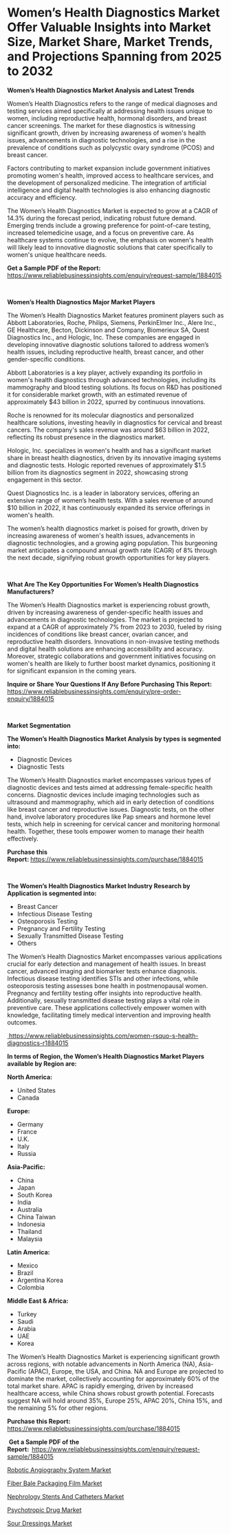 <p><h1>Women’s Health Diagnostics Market Offer Valuable Insights into Market Size, Market Share, Market Trends, and Projections Spanning from 2025 to 2032</h1></p><p><strong>Women’s Health Diagnostics Market Analysis and Latest Trends</strong></p>
<p><p>Women’s Health Diagnostics refers to the range of medical diagnoses and testing services aimed specifically at addressing health issues unique to women, including reproductive health, hormonal disorders, and breast cancer screenings. The market for these diagnostics is witnessing significant growth, driven by increasing awareness of women's health issues, advancements in diagnostic technologies, and a rise in the prevalence of conditions such as polycystic ovary syndrome (PCOS) and breast cancer.</p><p>Factors contributing to market expansion include government initiatives promoting women's health, improved access to healthcare services, and the development of personalized medicine. The integration of artificial intelligence and digital health technologies is also enhancing diagnostic accuracy and efficiency.</p><p>The Women’s Health Diagnostics Market is expected to grow at a CAGR of 14.3% during the forecast period, indicating robust future demand. Emerging trends include a growing preference for point-of-care testing, increased telemedicine usage, and a focus on preventive care. As healthcare systems continue to evolve, the emphasis on women's health will likely lead to innovative diagnostic solutions that cater specifically to women's unique healthcare needs.</p></p>
<p><strong>Get a Sample PDF of the Report:&nbsp;</strong> <a href="https://www.reliablebusinessinsights.com/enquiry/request-sample/1884015?utm_campaign=950&utm_medium=2&utm_source=Github&utm_content=ia&utm_term=13012025&utm_id=womens-health-diagnostics">https://www.reliablebusinessinsights.com/enquiry/request-sample/1884015</a></p>
<p>&nbsp;</p>
<p><strong>Women’s Health Diagnostics Major Market Players</strong></p>
<p><p>The Women’s Health Diagnostics Market features prominent players such as Abbott Laboratories, Roche, Philips, Siemens, PerkinElmer Inc., Alere Inc., GE Healthcare, Becton, Dickinson and Company, Biomerieux SA, Quest Diagnostics Inc., and Hologic, Inc. These companies are engaged in developing innovative diagnostic solutions tailored to address women’s health issues, including reproductive health, breast cancer, and other gender-specific conditions.</p><p>Abbott Laboratories is a key player, actively expanding its portfolio in women's health diagnostics through advanced technologies, including its mammography and blood testing solutions. Its focus on R&D has positioned it for considerable market growth, with an estimated revenue of approximately $43 billion in 2022, spurred by continuous innovations.</p><p>Roche is renowned for its molecular diagnostics and personalized healthcare solutions, investing heavily in diagnostics for cervical and breast cancers. The company's sales revenue was around $63 billion in 2022, reflecting its robust presence in the diagnostics market.</p><p>Hologic, Inc. specializes in women's health and has a significant market share in breast health diagnostics, driven by its innovative imaging systems and diagnostic tests. Hologic reported revenues of approximately $1.5 billion from its diagnostics segment in 2022, showcasing strong engagement in this sector.</p><p>Quest Diagnostics Inc. is a leader in laboratory services, offering an extensive range of women’s health tests. With a sales revenue of around $10 billion in 2022, it has continuously expanded its service offerings in women's health.</p><p>The women’s health diagnostics market is poised for growth, driven by increasing awareness of women's health issues, advancements in diagnostic technologies, and a growing aging population. This burgeoning market anticipates a compound annual growth rate (CAGR) of 8% through the next decade, signifying robust growth opportunities for key players.</p></p>
<p>&nbsp;</p>
<p><strong>What Are The Key Opportunities For Women’s Health Diagnostics Manufacturers?</strong></p>
<p><p>The Women’s Health Diagnostics market is experiencing robust growth, driven by increasing awareness of gender-specific health issues and advancements in diagnostic technologies. The market is projected to expand at a CAGR of approximately 7% from 2023 to 2030, fueled by rising incidences of conditions like breast cancer, ovarian cancer, and reproductive health disorders. Innovations in non-invasive testing methods and digital health solutions are enhancing accessibility and accuracy. Moreover, strategic collaborations and government initiatives focusing on women's health are likely to further boost market dynamics, positioning it for significant expansion in the coming years.</p></p>
<p><strong>Inquire or Share Your Questions If Any Before Purchasing This Report:</strong> <a href="https://www.reliablebusinessinsights.com/enquiry/pre-order-enquiry/1884015?utm_campaign=950&utm_medium=2&utm_source=Github&utm_content=ia&utm_term=13012025&utm_id=womens-health-diagnostics">https://www.reliablebusinessinsights.com/enquiry/pre-order-enquiry/1884015</a></p>
<p>&nbsp;</p>
<p><strong>Market Segmentation</strong></p>
<p><strong>The Women’s Health Diagnostics Market Analysis by types is segmented into:</strong></p>
<p><ul><li>Diagnostic Devices</li><li>Diagnostic Tests</li></ul></p>
<p><p>The Women’s Health Diagnostics market encompasses various types of diagnostic devices and tests aimed at addressing female-specific health concerns. Diagnostic devices include imaging technologies such as ultrasound and mammography, which aid in early detection of conditions like breast cancer and reproductive issues. Diagnostic tests, on the other hand, involve laboratory procedures like Pap smears and hormone level tests, which help in screening for cervical cancer and monitoring hormonal health. Together, these tools empower women to manage their health effectively.</p></p>
<p><strong>Purchase this Report:&nbsp;</strong><a href="https://www.reliablebusinessinsights.com/purchase/1884015?utm_campaign=950&utm_medium=2&utm_source=Github&utm_content=ia&utm_term=13012025&utm_id=womens-health-diagnostics">https://www.reliablebusinessinsights.com/purchase/1884015</a></p>
<p>&nbsp;</p>
<p><strong>The Women’s Health Diagnostics Market Industry Research by Application is segmented into:</strong></p>
<p><ul><li>Breast Cancer</li><li>Infectious Disease Testing</li><li>Osteoporosis Testing</li><li>Pregnancy and Fertility Testing</li><li>Sexually Transmitted Disease Testing</li><li>Others</li></ul></p>
<p><p>The Women’s Health Diagnostics Market encompasses various applications crucial for early detection and management of health issues. In breast cancer, advanced imaging and biomarker tests enhance diagnosis. Infectious disease testing identifies STIs and other infections, while osteoporosis testing assesses bone health in postmenopausal women. Pregnancy and fertility testing offer insights into reproductive health. Additionally, sexually transmitted disease testing plays a vital role in preventive care. These applications collectively empower women with knowledge, facilitating timely medical intervention and improving health outcomes.</p></p>
<p><a href="https://www.reliablebusinessinsights.com/women-rsquo-s-health-diagnostics-r1884015?utm_campaign=950&utm_medium=2&utm_source=Github&utm_content=ia&utm_term=13012025&utm_id=womens-health-diagnostics">&nbsp;https://www.reliablebusinessinsights.com/women-rsquo-s-health-diagnostics-r1884015</a></p>
<p><strong>In terms of Region, the Women’s Health Diagnostics Market Players available by Region are:</strong></p>
<p>
    <p> <strong> North America: </strong>
        <ul>
            <li>United States</li>
            <li>Canada</li>
        </ul>
        </p> 
    <p> <strong> Europe: </strong>
        <ul>
            <li>Germany</li>
            <li>France</li>
            <li>U.K.</li>
            <li>Italy</li>
            <li>Russia</li>
        </ul>
        </p> 
    <p> <strong> Asia-Pacific: </strong>
        <ul>
            <li>China</li>
            <li>Japan</li>
            <li>South Korea</li>
            <li>India</li>
            <li>Australia</li>
            <li>China Taiwan</li>
            <li>Indonesia</li>
            <li>Thailand</li>
            <li>Malaysia</li>
        </ul>
        </p> 
    <p> <strong> Latin America: </strong>
        <ul>
            <li>Mexico</li>
            <li>Brazil</li>
            <li>Argentina Korea</li>
            <li>Colombia</li>
        </ul>
        </p> 
    <p> <strong> Middle East & Africa: </strong>
        <ul>
            <li>Turkey</li>
            <li>Saudi</li>
            <li>Arabia</li>
            <li>UAE</li>
            <li>Korea</li>
        </ul>
    </p>
    </p>
<p><p>The Women’s Health Diagnostics Market is experiencing significant growth across regions, with notable advancements in North America (NA), Asia-Pacific (APAC), Europe, the USA, and China. NA and Europe are projected to dominate the market, collectively accounting for approximately 60% of the total market share. APAC is rapidly emerging, driven by increased healthcare access, while China shows robust growth potential. Forecasts suggest NA will hold around 35%, Europe 25%, APAC 20%, China 15%, and the remaining 5% for other regions.</p></p>
<p><strong>Purchase this Report: </strong><a href="https://www.reliablebusinessinsights.com/purchase/1884015?utm_campaign=950&utm_medium=2&utm_source=Github&utm_content=ia&utm_term=13012025&utm_id=womens-health-diagnostics">https://www.reliablebusinessinsights.com/purchase/1884015</a></p>
<p>&nbsp;<strong>Get a Sample PDF of the Report:&nbsp;&nbsp;</strong><a href="https://www.reliablebusinessinsights.com/enquiry/request-sample/1884015?utm_campaign=950&utm_medium=2&utm_source=Github&utm_content=ia&utm_term=13012025&utm_id=womens-health-diagnostics">https://www.reliablebusinessinsights.com/enquiry/request-sample/1884015</a></p>
<p><strong></strong></p>
<p><p><a href="https://github.com/hammelximalschid/Market-Research-Report-List-1/blob/main/robotic-angiography-system-market.md?utm_campaign=950&utm_medium=2&utm_source=Github&utm_content=ia&utm_term=13012025&utm_id=womens-health-diagnostics">Robotic Angiography System Market</a></p><p><a href="https://github.com/osbornrdaflalo/Market-Research-Report-List-1/blob/main/fiber-bale-packaging-film-market.md?utm_campaign=950&utm_medium=2&utm_source=Github&utm_content=ia&utm_term=13012025&utm_id=womens-health-diagnostics">Fiber Bale Packaging Film Market</a></p><p><a href="https://github.com/kimberjam0i/Market-Research-Report-List-1/blob/main/nephrology-stents-and-catheters-market.md?utm_campaign=950&utm_medium=2&utm_source=Github&utm_content=ia&utm_term=13012025&utm_id=womens-health-diagnostics">Nephrology Stents And Catheters Market</a></p><p><a href="https://github.com/lashaunm5st/Market-Research-Report-List-1/blob/main/psychotropic-drug-market.md?utm_campaign=950&utm_medium=2&utm_source=Github&utm_content=ia&utm_term=13012025&utm_id=womens-health-diagnostics">Psychotropic Drug Market</a></p><p><a href="https://github.com/antonioc6hal/Market-Research-Report-List-1/blob/main/sour-dressings-market.md?utm_campaign=950&utm_medium=2&utm_source=Github&utm_content=ia&utm_term=13012025&utm_id=womens-health-diagnostics">Sour Dressings Market</a></p></p>